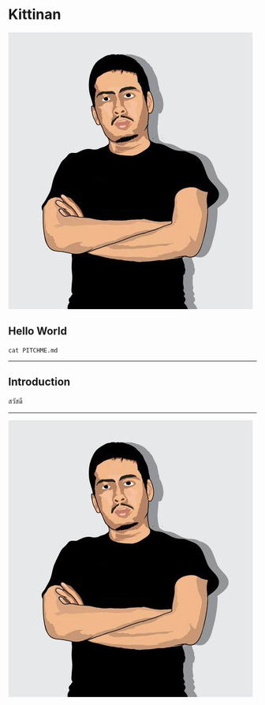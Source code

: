 # Kittinan

![Logo](asset/logo.jpg)

## Hello World

```shell
cat PITCHME.md
```
---

## Introduction

สวัสดี

---
![Logo](asset/logo.jpg)
